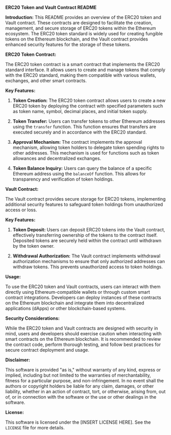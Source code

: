 **ERC20 Token and Vault Contract README**

**Introduction:**
This README provides an overview of the ERC20 token and Vault contract. These contracts are designed to facilitate the creation, management, and secure storage of ERC20 tokens within the Ethereum ecosystem. The ERC20 token standard is widely used for creating fungible tokens on the Ethereum blockchain, and the Vault contract provides enhanced security features for the storage of these tokens.

**ERC20 Token Contract:**

The ERC20 token contract is a smart contract that implements the ERC20 standard interface. It allows users to create and manage tokens that comply with the ERC20 standard, making them compatible with various wallets, exchanges, and other smart contracts.

**Key Features:**

1. **Token Creation:** The ERC20 token contract allows users to create a new ERC20 token by deploying the contract with specified parameters such as token name, symbol, decimal places, and initial token supply.

2. **Token Transfer:** Users can transfer tokens to other Ethereum addresses using the `transfer` function. This function ensures that transfers are executed securely and in accordance with the ERC20 standard.

3. **Approval Mechanism:** The contract implements the approval mechanism, allowing token holders to delegate token spending rights to other addresses. This mechanism is used for functions such as token allowances and decentralized exchanges.

4. **Token Balance Inquiry:** Users can query the balance of a specific Ethereum address using the `balanceOf` function. This allows for transparency and verification of token holdings.

**Vault Contract:**

The Vault contract provides secure storage for ERC20 tokens, implementing additional security features to safeguard token holdings from unauthorized access or loss.

**Key Features:**

1. **Token Deposit:** Users can deposit ERC20 tokens into the Vault contract, effectively transferring ownership of the tokens to the contract itself. Deposited tokens are securely held within the contract until withdrawn by the token owner.

2. **Withdrawal Authorization:** The Vault contract implements withdrawal authorization mechanisms to ensure that only authorized addresses can withdraw tokens. This prevents unauthorized access to token holdings.

**Usage:**

To use the ERC20 token and Vault contracts, users can interact with them directly using Ethereum-compatible wallets or through custom smart contract integrations. Developers can deploy instances of these contracts on the Ethereum blockchain and integrate them into decentralized applications (dApps) or other blockchain-based systems.

**Security Considerations:**

While the ERC20 token and Vault contracts are designed with security in mind, users and developers should exercise caution when interacting with smart contracts on the Ethereum blockchain. It is recommended to review the contract code, perform thorough testing, and follow best practices for secure contract deployment and usage.

**Disclaimer:**

This software is provided "as is," without warranty of any kind, express or implied, including but not limited to the warranties of merchantability, fitness for a particular purpose, and non-infringement. In no event shall the authors or copyright holders be liable for any claim, damages, or other liability, whether in an action of contract, tort, or otherwise, arising from, out of, or in connection with the software or the use or other dealings in the software.

**License:**

This software is licensed under the [INSERT LICENSE HERE]. See the `LICENSE` file for more details.
